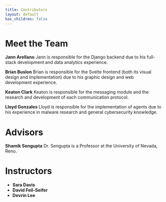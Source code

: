 ```yaml
---
title: Contributors
layout: default
has_children: false
---
```


# Meet the Team

**Jann Arellano**
Jann is responsible for the Django backend due to his full-stack development and data analytics experience.

**Brian Buslon**
Brian is responsible for the Svelte frontend (both its visual design and implementation) due to his graphic design and web development experience.

**Keaton Clark**
Keaton is responsible for the messaging module and the research and development of each communication protocol.

**Lloyd Gonzales**
Lloyd is responsible for the implementation of agents due to his experience in malware research and general cybersecurity knowledge.

# Advisors
**Shamik Sengupta**
Dr. Sengupta is a Professor at the University of Nevada, Reno.

# Instructors
- **Sara Davis**
- **David Feil-Seifer**
- **Devrin Lee**
